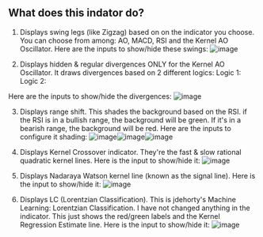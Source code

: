 ## What does this indator do?
1. Displays swing legs (like Zigzag) based on on the indicator you choose. You can choose from among: AO, MACD, RSI and the Kernel AO Oscillator. Here are the inputs to show/hide these swings:
![image](https://github.com/araamas/Pinescript-Scripts/assets/104917239/ed6245a8-a764-4ee6-9403-3501c6569f39)

2. Displays hidden & regular divergences ONLY for the Kernel AO Oscillator. It draws divergences based on 2 different logics:
Logic 1:
Logic 2:

Here are the inputs to show/hide the divergences:
![image](https://github.com/araamas/Pinescript-Scripts/assets/104917239/79638677-2a2e-4920-aa1d-d3f508c32b93)

3. Displays range shift. This shades the background based on the RSI. if the RSI is in a bullish range, the background will be green. If it's in a bearish range, the background will be red. Here are the inputs to configure it shading:
![image](https://github.com/araamas/Pinescript-Scripts/assets/104917239/4642fa42-3b80-49a5-8c18-6ccb31276198)![image](https://github.com/araamas/Pinescript-Scripts/assets/104917239/85f3e6ea-1ea7-43f0-9dee-5f0ec5561608)![image](https://github.com/araamas/Pinescript-Scripts/assets/104917239/52fac829-35c9-4194-9de8-593898a0c421)

4. Displays Kernel Crossover indicator. They're the fast & slow rational quadratic kernel lines. Here is the input to show/hide it:
![image](https://github.com/araamas/Pinescript-Scripts/assets/104917239/2e8d1f0f-e4ba-4a74-bf6c-e9b265502259)
   
5. Displays Nadaraya Watson kernel line (known as the signal line). Here is the input to show/hide it:
![image](https://github.com/araamas/Pinescript-Scripts/assets/104917239/ef37e56d-a7af-4faf-a9b0-f0e3db1b3085)

6. Displays LC (Lorentzian Classification). This is jdehorty's Machine Learning: Lorentzian Classification. I have not changed anything in the indicator. This just shows the red/green labels and the Kernel Regression Estimate line. Here is the input to show/hide it:
![image](https://github.com/araamas/Pinescript-Scripts/assets/104917239/ee5020cc-e802-4c6b-96e0-a1659bb3c01a)
